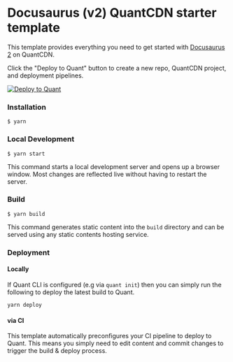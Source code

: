 # Docusaurus (v2) QuantCDN starter template

This template provides everything you need to get started with [Docusaurus 2](https://docusaurus.io/) on QuantCDN.

Click the "Deploy to Quant" button to create a new repo, QuantCDN project, and deployment pipelines.

[![Deploy to Quant](https://www.quantcdn.io/img/quant-deploy-sml.png)](https://dashboard.quantcdn.io/deploy/step-one?template=docusaurus-v2)


### Installation

```
$ yarn
```

### Local Development

```
$ yarn start
```

This command starts a local development server and opens up a browser window. Most changes are reflected live without having to restart the server.

### Build

```
$ yarn build
```

This command generates static content into the `build` directory and can be served using any static contents hosting service.

### Deployment

#### Locally

If Quant CLI is configured (e.g via `quant init`) then you can simply run the following to deploy the latest build to Quant.

```
yarn deploy
```

#### via CI

This template automatically preconfigures your CI pipeline to deploy to Quant. This means you simply need to edit content and commit changes to trigger the build & deploy process.